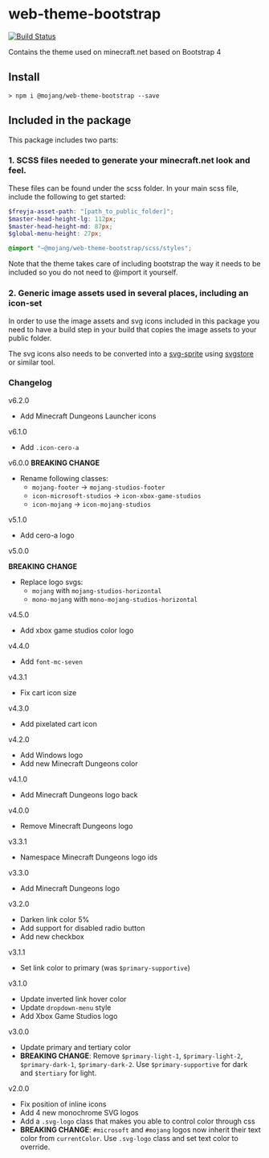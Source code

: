 # web-theme-bootstrap

[![Build Status](https://travis-ci.org/Mojang/web-theme-bootstrap.svg?branch=master)](https://travis-ci.org/Mojang/web-theme-bootstrap)

Contains the theme used on minecraft.net based on Bootstrap 4

## Install

```cli
> npm i @mojang/web-theme-bootstrap --save
```

## Included in the package

This package includes two parts:

### 1. SCSS files needed to generate your minecraft.net look and feel.

These files can be found under the scss folder. In your main scss file, include the following to get started:

```scss
$freyja-asset-path: "[path_to_public_folder]";
$master-head-height-lg: 112px;
$master-head-height-md: 87px;
$global-menu-height: 27px;

@import "~@mojang/web-theme-bootstrap/scss/styles";
```

Note that the theme takes care of including bootstrap the way it needs to be included so you do not need to @import it yourself.

### 2. Generic image assets used in several places, including an icon-set

In order to use the image assets and svg icons included in this package you need to have a build step in your build that copies the image assets to your public folder.

The svg icons also needs to be converted into a [svg-sprite](https://css-tricks.com/svg-sprites-use-better-icon-fonts/) using [svgstore](https://github.com/svgstore/svgstore) or similar tool.

### Changelog

v6.2.0
- Add Minecraft Dungeons Launcher icons

v6.1.0
- Add `.icon-cero-a`

v6.0.0
**BREAKING CHANGE**
- Rename following classes:
    * `mojang-footer` -> `mojang-studios-footer`
    * `icon-microsoft-studios` -> `icon-xbox-game-studios`
    * `icon-mojang` -> `icon-mojang-studios`

v5.1.0
- Add cero-a logo

v5.0.0

**BREAKING CHANGE**

- Replace logo svgs:
    * `mojang` with `mojang-studios-horizontal`
    * `mono-mojang` with `mono-mojang-studios-horizontal`


v4.5.0

- Add xbox game studios color logo

v4.4.0

- Add `font-mc-seven`

v4.3.1

- Fix cart icon size

v4.3.0

- Add pixelated cart icon

v4.2.0

- Add Windows logo
- Add new Minecraft Dungeons color

v4.1.0

- Add Minecraft Dungeons logo back

v4.0.0

- Remove Minecraft Dungeons logo

v3.3.1

- Namespace Minecraft Dungeons logo ids

v3.3.0

- Add Minecraft Dungeons logo

v3.2.0

- Darken link color 5%
- Add support for disabled radio button
- Add new checkbox

v3.1.1

- Set link color to primary (was `$primary-supportive`)

v3.1.0

- Update inverted link hover color
- Update `dropdown-menu` style
- Add Xbox Game Studios logo

v3.0.0

- Update primary and tertiary color
- **BREAKING CHANGE**: Remove `$primary-light-1`, `$primary-light-2`, `$primary-dark-1`, `$primary-dark-2`. Use `$primary-supportive` for dark and `$tertiary` for light.

v2.0.0

- Fix position of inline icons
- Add 4 new monochrome SVG logos
- Add a `.svg-logo` class that makes you able to control color through css
- **BREAKING CHANGE**: `#microsoft` and `#mojang` logos now inherit their text color from `currentColor`. Use `.svg-logo` class and set text color to override.
